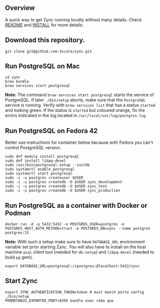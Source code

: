 ## Overview

A quick way to get Zync running locally without many details.
Check [README](../README.md) and [INSTALL](../INSTALL.md) for
more details.

## Download this repository.
```
git clone git@github.com:3scale/zync.git
```

## Run PostgreSQL on Mac

```
cd zync
brew bundle
brew services start postgresql
```

**Note:** The command `brew services start postgresql` starts the service of PostgreSQL. If later `./bin/setup` aborts, make sure that the `PostgreSQL` service is running. Verify with `brew services list` that has a status `started` and looking green. If the status is `started` but coloured orange, fix the errors indicated in the log located in `/usr/local/var/log/postgres.log`

## Run PostgreSQL on Fedora 42

Better use instructions for container below because with Fedora you can't control PostgreSQL version.

```shell
sudo dnf module install postgresql
sudo dnf install libpq-devel
sudo /usr/bin/postgresql-setup --initdb
sudo systemctl enable postgresql
sudo systemctl start postgresql
sudo -i -u postgres createuser $USER
sudo -i -u postgres createdb -O $USER zync_development
sudo -i -u postgres createdb -O $USER zync_test
sudo -i -u postgres createdb -O $USER zync_production
```

## Run PostgreSQL as a container with Docker or Podman

```
docker run -d -p 5432:5432 -e POSTGRES_USER=postgres -e POSTGRES_HOST_AUTH_METHOD=trust -e POSTGRES_DB=zync --name postgres postgres:15
```

**Note:** With such a setup make sure to have `DATABASE_URL` environment variable set
prior starting Zync. You will also have to install on the host machine `psql` client
tool (needed for `db:setup`) and `libpq-devel` (needed to build `pg` gem).

```
export DATABASE_URL=postgresql://postgres:@localhost:5432/zync
```

## Start Zync

```
export ZYNC_AUTHENTICATION_TOKEN=token # must match porta config
./bin/setup
PROMETHEUS_EXPORTER_PORT=9395 bundle exec rake que
```
